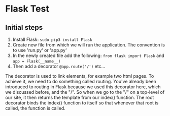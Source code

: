 # Flask Test

## Initial steps

1. Install Flask: `sudo pip3 install Flask`
2. Create new file from which we will run the application. The convention is to use 'run.py' or 'app.py' 
3. In the newly created file add the following: `from flask import Flask` and `app = Flask(__name__)`
4. Then add a decorator `@app.route('/')` etc...


The decorator is used to link elements, for example two html pages. To achieve it, we need to do something called routing. You've already been introduced to routing in Flask because we used this decorator here, which we discussed before, and the "/". So when we go to the "/" on a top-level of our site, it then returns the template from our index() function. The root decorator binds the index() function to itself so that whenever that root is called, the function is called.



